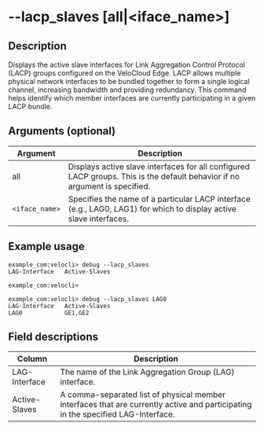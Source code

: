 #	--lacp_slaves [all|<iface_name>]

##	Description
Displays the active slave interfaces for Link Aggregation Control Protocol (LACP) groups configured on the VeloCloud Edge. LACP allows multiple physical network interfaces to be bundled together to form a single logical channel, increasing bandwidth and providing redundancy. This command helps identify which member interfaces are currently participating in a given LACP bundle.

##  Arguments (optional)
| Argument | Description |
|---|---|
| all | Displays active slave interfaces for all configured LACP groups. This is the default behavior if no argument is specified. |
| `<iface_name>` | Specifies the name of a particular LACP interface (e.g., LAG0, LAG1) for which to display active slave interfaces. |

##  Example usage
```
example_com:velocli> debug --lacp_slaves
LAG-Interface   Active-Slaves

example_com:velocli>
```
```
example_com:velocli> debug --lacp_slaves LAG0
LAG-Interface   Active-Slaves
LAG0            GE1,GE2
```

##  Field descriptions
| Column | Description |
|---|---|
| LAG-Interface | The name of the Link Aggregation Group (LAG) interface. |
| Active-Slaves | A comma-separated list of physical member interfaces that are currently active and participating in the specified LAG-Interface. |
